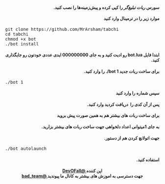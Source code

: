 <h4 dir="rtl"> سورس <em>ربات تبلیغ‌گر</em> را کپی کرده و پیش‌زمینه‌ها را نصب کنید.</h4>
<h4 dir="rtl">موارد زیر را در ترمینال وارد کنید </h4>
<pre>
<span>git clone https://github.com/MrArsham/tabchi</span>
<span>cd tabchi</span>
<span>chmod +x bot</span>
<span>./bot install</span>
</pre>
<h4 dir="rtl">ابتدا فایل bot.lua رو ادیت کنید و به جای 000000000 ایدی عددی خودتون رو جایگذاری کنید.</h4>
<h4 dir="rtl"> برای ساخت ربات جدید <strong>bot 1/.</strong> را وارد کنید.
</h4>
<pre>
<span>./bot 1</span>
</pre> 
<h4 dir="rtl">سپس شماره را وارد کنید</h4>
<h4 dir="rtl">پس از آن کدی را  دریافت کردید وارد کنید.</h4>
<h4 dir="rtl"> برای ساخت ربات های بیشتر هم به همین صورت پیش بروید</h4>
<h4 dir="rtl"> به جای 1میتوانی اعداد دلخواهی جهت ساخت ربات های بیشتر بزارید.</h4>
<h4 dir="rtl"> جهت اتولانچ کردن هم از دستور.</h4>
<pre>
<span>./bot autolaunch</span>
</pre> 
<h4 dir="rtl">استفاده کنید.</h4>



<h4 align="center" dir="rtl">اپن کننده<a href="https://telegram.me/DevOFall"> @DevOFall </a><br>جهت دسترسی به اموزش های بیشتر به کانال ما پیوندید<a href="https://telegram.me/bad_team"> @bad_team</a></h4>

